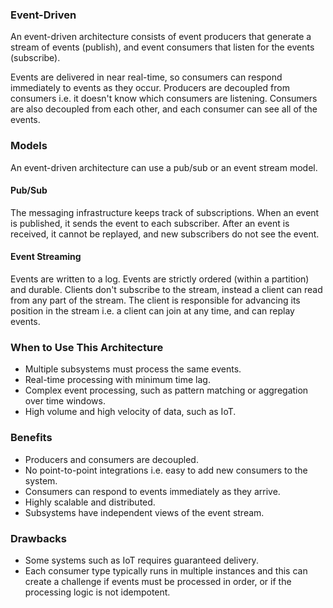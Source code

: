 ### Event-Driven 

An event-driven architecture consists of event producers that generate a stream of events (publish), and event consumers that listen for the events (subscribe). 

Events are delivered in near real-time, so consumers can respond immediately to events as they occur. Producers are decoupled from consumers i.e. it doesn't know which consumers are listening. Consumers are also decoupled from each other, and each consumer can see all of the events. 

### Models

An event-driven architecture can use a pub/sub or an event stream model. 

#### Pub/Sub

The messaging infrastructure keeps track of subscriptions. When an event is published, it sends the event to each subscriber. After an event is received, it cannot be replayed, and new subscribers do not see the event. 

#### Event Streaming

Events are written to a log. Events are strictly ordered (within a partition) and durable. Clients don't subscribe to the stream, instead a client can read from any part of the stream. The client is responsible for advancing its position in the stream i.e. a client can join at any time, and can replay events. 

### When to Use This Architecture 

- Multiple subsystems must process the same events. 
- Real-time processing with minimum time lag.
- Complex event processing, such as pattern matching or aggregation over time windows. 
- High volume and high velocity of data, such as IoT.

### Benefits

- Producers and consumers are decoupled.
- No point-to-point integrations i.e. easy to add new consumers to the system.
- Consumers can respond to events immediately as they arrive.
- Highly scalable and distributed.
- Subsystems have independent views of the event stream.

### Drawbacks

- Some systems such as IoT requires guaranteed delivery.
- Each consumer type typically runs in multiple instances and this can create a challenge if events must be processed in order, or if the processing logic is not idempotent. 

